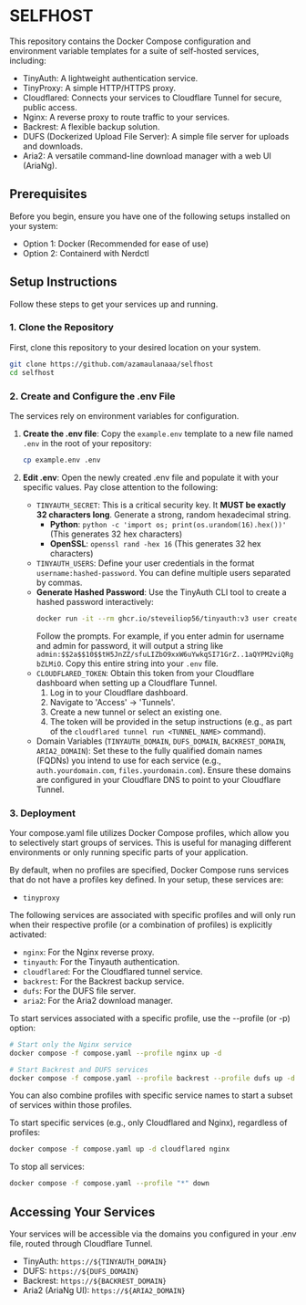# SELFHOST

This repository contains the Docker Compose configuration and environment variable templates for a suite of self-hosted services, including:

- TinyAuth: A lightweight authentication service.
- TinyProxy: A simple HTTP/HTTPS proxy.
- Cloudflared: Connects your services to Cloudflare Tunnel for secure, public access.
- Nginx: A reverse proxy to route traffic to your services.
- Backrest: A flexible backup solution.
- DUFS (Dockerized Upload File Server): A simple file server for uploads and downloads.
- Aria2: A versatile command-line download manager with a web UI (AriaNg).

## Prerequisites

Before you begin, ensure you have one of the following setups installed on your system:

- Option 1: Docker (Recommended for ease of use)
- Option 2: Containerd with Nerdctl

## Setup Instructions

Follow these steps to get your services up and running.

### 1. Clone the Repository

First, clone this repository to your desired location on your system.

```sh
git clone https://github.com/azamaulanaaa/selfhost
cd selfhost
```

### 2. Create and Configure the .env File

The services rely on environment variables for configuration.

1. **Create the .env file**: Copy the `example.env` template to a new file named `.env` in the root of your repository:

   ```sh
   cp example.env .env
   ```

2. **Edit .env**: Open the newly created .env file and populate it with your specific values. Pay close attention to the following:

    - `TINYAUTH_SECRET`: This is a critical security key. It **MUST be exactly 32 characters long**. Generate a strong, random hexadecimal string.
      - **Python**: `python -c 'import os; print(os.urandom(16).hex())'` (This generates 32 hex characters)
      - **OpenSSL**: `openssl rand -hex 16` (This generates 32 hex characters)
    - `TINYAUTH_USERS`: Define your user credentials in the format `username:hashed-password`. You can define multiple users separated by commas.
    - **Generate Hashed Password**: Use the TinyAuth CLI tool to create a hashed password interactively:
        ```sh
        docker run -it --rm ghcr.io/steveiliop56/tinyauth:v3 user create --interactive
        ```
        Follow the prompts. For example, if you enter admin for username and admin for password, it will output a string like `admin:$$2a$$10$$tH5JnZZ/sfuLIZbO9xxW6uYwkqSI71GrZ..1aQYPM2viQRgbZLMiO`. Copy this entire string into your `.env` file.
    - `CLOUDFLARED_TOKEN`: Obtain this token from your Cloudflare dashboard when setting up a Cloudflare Tunnel.
        1. Log in to your Cloudflare dashboard.
        2. Navigate to 'Access' -> 'Tunnels'.
        3. Create a new tunnel or select an existing one.
        4. The token will be provided in the setup instructions (e.g., as part of the `cloudflared tunnel run <TUNNEL_NAME>` command).
    - Domain Variables (`TINYAUTH_DOMAIN`, `DUFS_DOMAIN`, `BACKREST_DOMAIN`, `ARIA2_DOMAIN`): Set these to the fully qualified domain names (FQDNs) you intend to use for each service (e.g., `auth.yourdomain.com`, `files.yourdomain.com`). Ensure these domains are configured in your Cloudflare DNS to point to your Cloudflare Tunnel.

### 3. Deployment

Your compose.yaml file utilizes Docker Compose profiles, which allow you to selectively start groups of services. This is useful for managing different environments or only running specific parts of your application.

By default, when no profiles are specified, Docker Compose runs services that do not have a profiles key defined. In your setup, these services are:

- `tinyproxy`

The following services are associated with specific profiles and will only run when their respective profile (or a combination of profiles) is explicitly activated:

- `nginx`: For the Nginx reverse proxy.
- `tinyauth`: For the Tinyauth authentication.
- `cloudflared`: For the Cloudflared tunnel service.
- `backrest`: For the Backrest backup service.
- `dufs`: For the DUFS file server.
- `aria2`: For the Aria2 download manager.

To start services associated with a specific profile, use the --profile (or -p) option:

```sh
# Start only the Nginx service
docker compose -f compose.yaml --profile nginx up -d
```

```sh
# Start Backrest and DUFS services
docker compose -f compose.yaml --profile backrest --profile dufs up -d
```

You can also combine profiles with specific service names to start a subset of services within those profiles.

To start specific services (e.g., only Cloudflared and Nginx), regardless of profiles:

```sh
docker compose -f compose.yaml up -d cloudflared nginx
```

To stop all services:

```sh
docker compose -f compose.yaml --profile "*" down
```

## Accessing Your Services

Your services will be accessible via the domains you configured in your .env file, routed through Cloudflare Tunnel.

- TinyAuth: `https://${TINYAUTH_DOMAIN}`
- DUFS: `https://${DUFS_DOMAIN}`
- Backrest: `https://${BACKREST_DOMAIN}`
- Aria2 (AriaNg UI): `https://${ARIA2_DOMAIN}`
